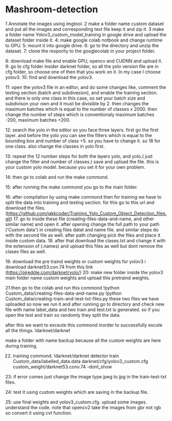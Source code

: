 # Mashroom-detection

1
Annotate the images using imgtool.
2
make a folder name custom dataset and put all the images and corresponding text file keep it and zip it.
3
make a folder name Yolov3_custom_model_training in google drive and upload the dataset folder inside it.
4:
make google colab notbook and change runtime to GPU.
5:
mount it into google drive.
6: 
go to the directory and unzip the dataset.
7:
clone the respority to the googlecolab in your project folder.

8: download make file and enable GPU, opencv and CUDNN and upload it.
9: go to cfg folder insider darknet folder, so all the yolo version file are in cfg folder, so choose one of then
   that you work on it. In my case I choose yolov3.
10: find and download the yolov3.


11: open the yolov3 file in an editor, and do some changes like, comment the testing section (batch and subdivesion),
     and enable the training section. and there is only one class in this case, so set your batch size and subdivison
    your own and it must be divisible by 2. then changes the maximum batches which is equal to the number of classes x 2000.
    then change the number of steps which is conventionaly maximum batches -200, maximum batches +200.

12: search the yolo in the editor so you face three layers. first go the first layer. and before the yolo you can see the
filters which is equal to the bounding box and number of class +5. so you have to change it.
so 18 for one class. also change the classes in yolo first.

13: repeat the 12 number steps for both the layers yolo, and yolo.( just change the filter and number of classes.)
     save and upload the file. this is your custom yolo model. because you set it for your own problem.

14: then go to colab and run the make commond.

15: after running the make commond you go to the main folder.

16: after compilation by using make commond then for training we have to split the data into training and testing section.
     for this go to this url and download the files. (https://github.com/jakkcoder/Training_Yolo_Custom_Object_Detection_files.git)
17. go to inside these file (creating-files-data-and-name, and other similar name)  and open it. after opening change the
    full path to your path ('Custom data') in creating files datat and name file. and similar steps do with the second file
     as well. after path changing pick the files and place it inside custom data.
18. after that download the clases.txt and change it with the extension of (.names) and upload this files as well but dont
    remove the clases files as well.

19: download the pre traind weights or custom weights for yolov3 i download darknet53.con.74 from this link
(https://pjreddie.com/darknet/yolo/)
20: make new folder inside the yolov3 main folder name custom weights and upload this pretraind weights.

21.then go to the colab and run this commond 
  !python Custom_data/creating-files-data-and-name.py
  !python Custom_data/creating-train-and-test-txt-files.py
these two files we have uploaded so now we run it and after running go to directory and check new file with name 
label_data and two train and test.txt  is generated.
so if you open the test and train so randomly they split the data.

after this we want to exceute this commond inorder to successfully excute all the things.
!darknet/darknet

make a folder with name backup because all the custom weights are here during training.

22. training commond.
 !darknet/darknet detector train Custom_data/labelled_data.data darknet/cfg/yolov3_custom.cfg custom_weight/darknet53.conv.74 -dont_show

23: if error comes just change the image type jpeg to jpg in the train-test-txt files.

24: test it using custom weights which are saving in the backup file.
 
25: use final weights and yolov3_custom.cfg. upload some images. understand the code. 
note that opencv2 take the images from gbr not rgb so convert it using cvt function.



 



